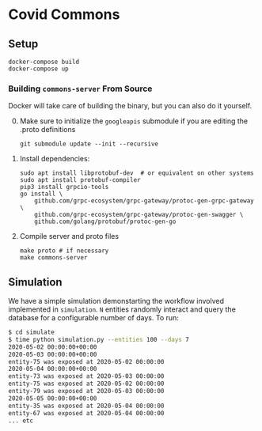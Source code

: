 # Covid Commons


## Setup
```
docker-compose build
docker-compose up
```

### Building `commons-server` From Source
Docker will take care of building the binary, but you can also do it yourself.

0. Make sure to initialize the `googleapis` submodule if you are editing the .proto definitions
    ```
    git submodule update --init --recursive
    ```

1. Install dependencies:
    ```
    sudo apt install libprotobuf-dev  # or equivalent on other systems
    sudo apt install protobuf-compiler
    pip3 install grpcio-tools
    go install \
        github.com/grpc-ecosystem/grpc-gateway/protoc-gen-grpc-gateway \
        github.com/grpc-ecosystem/grpc-gateway/protoc-gen-swagger \
        github.com/golang/protobuf/protoc-gen-go
    ```

2. Compile server and proto files
    ```
    make proto # if necessary
    make commons-server
    ```

## Simulation

We have a simple simulation demonstarting the workflow involved implemented in `simulation`. `N` entities randomly interact and query the database for a configurable number of days. To run:

```bash
$ cd simulate
$ time python simulation.py --entities 100 --days 7
2020-05-02 00:00:00+00:00
2020-05-03 00:00:00+00:00
entity-75 was exposed at 2020-05-02 00:00:00
2020-05-04 00:00:00+00:00
entity-73 was exposed at 2020-05-03 00:00:00
entity-75 was exposed at 2020-05-02 00:00:00
entity-79 was exposed at 2020-05-03 00:00:00
2020-05-05 00:00:00+00:00
entity-35 was exposed at 2020-05-04 00:00:00
entity-67 was exposed at 2020-05-04 00:00:00
... etc
```
